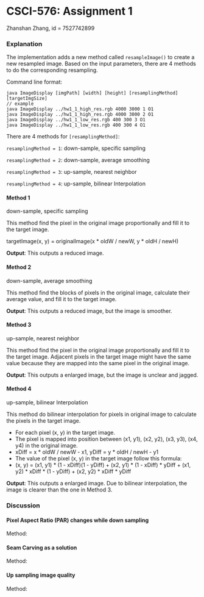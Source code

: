# CSCI-576: Assignment 1

Zhanshan Zhang, id = 7527742899

### Explanation

The implementation adds a new method called `resampleImage()` to create a new resampled image. Based on the input parameters, there are 4 methods to do the corresponding resampling.

Command line format:

```
java ImageDisplay [imgPath] [width] [height] [resamplingMethod] [targetImgSize]
// example
java ImageDisplay ../hw1_1_high_res.rgb 4000 3000 1 O1
java ImageDisplay ../hw1_1_high_res.rgb 4000 3000 2 O1
java ImageDisplay ../hw1_1_low_res.rgb 400 300 3 O1
java ImageDisplay ../hw1_1_low_res.rgb 400 300 4 O1
```

There are 4 methods for `[resamplingMethod]`:

`resamplingMethod = 1`: down-sample, specific sampling 

`resamplingMethod = 2`: down-sample, average smoothing

`resamplingMethod = 3`: up-sample, nearest neighbor

`resamplingMethod = 4`: up-sample, bilinear Interpolation

#### Method 1

down-sample, specific sampling 

This method find the pixel in the original image proportionally and fill it to the target image.

targetImage(x, y) =  originalImage(x * oldW / newW, y * oldH / newH)

**Output**: This outputs a reduced image.

#### Method 2

down-sample, average smoothing

This method find the blocks of pixels in the original image, calculate their average value, and fill it to the target image.

**Output**: This outputs a reduced image, but the image is smoother.

#### Method 3

up-sample, nearest neighbor

This method find the pixel in the original image proportionally and fill it to the target image. Adjacent pixels in the target image might have the same value because they are mapped into the same pixel in the original image.

**Output**: This outputs a enlarged image, but the image is unclear and jagged.

#### Method 4

up-sample, bilinear Interpolation

This method do bilinear interpolation for pixels in original image to calculate the pixels in the target image. 

- For each pixel (x, y) in the target image.
- The pixel is mapped into position between (x1, y1), (x2, y2), (x3, y3), (x4, y4) in the original image.
- xDiff = x * oldW / newW - x1, yDiff = y * oldH / newH - y1
- The value of the pixel (x, y) in the target image follow this formula: 
- (x, y) = (x1, y1) * (1 - xDiff)(1 - yDiff) + (x2, y1) * (1 - xDiff) * yDiff + (x1, y2) * xDiff * (1 - yDiff) + (x2, y2) * xDiff * yDiff

**Output**: This outputs a enlarged image. Due to bilinear interpolation, the image is clearer than the one in Method 3.



### Discussion

#### Pixel Aspect Ratio (PAR) changes while down sampling

Method: 



#### Seam Carving as a solution

Method:



#### Up sampling image quality

Method:

